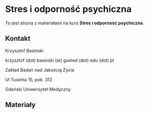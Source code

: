 # Stres i odporność psychiczna

To jest strona z materiałami na kurs **Stres i odporność psychiczna**.


## Kontakt

Krzysztof Basiński

krzysztof (dot) basinski (at) gumed (dot) edu (dot) pl

Zakład Badań nad Jakością Życia

Ul Tuwima 15, pok. 312

Gdański Uniwersytet Medyczny


## Materiały
